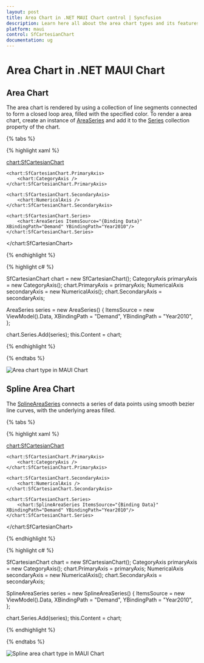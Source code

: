 ```yaml
---
layout: post
title: Area Chart in .NET MAUI Chart control | Syncfusion
description: Learn here all about the area chart types and its features in Syncfusion .NET MAUI Chart (SfCartesianChart) control.
platform: maui
control: SfCartesianChart
documentation: ug
---
```


# Area Chart in .NET MAUI Chart

## Area Chart

The area chart is rendered by using a collection of line segments connected to form a closed loop area, filled with the specified color. To render a area chart, create an instance of [AreaSeries](https://help.syncfusion.com/cr/maui/Syncfusion.Maui.Charts.AreaSeries.html?tabs=tabid-1) and add it to the [Series](https://help.syncfusion.com/cr/maui/Syncfusion.Maui.Charts.SfCartesianChart.html#Syncfusion_Maui_Charts_SfCartesianChart_Series) collection property of the chart.

{% tabs %}

{% highlight xaml %}

<chart:SfCartesianChart>
    
    <chart:SfCartesianChart.PrimaryAxis>
        <chart:CategoryAxis />
    </chart:SfCartesianChart.PrimaryAxis>

    <chart:SfCartesianChart.SecondaryAxis>
        <chart:NumericalAxis />
    </chart:SfCartesianChart.SecondaryAxis>   

    <chart:SfCartesianChart.Series>
        <chart:AreaSeries ItemsSource="{Binding Data}" XBindingPath="Demand" YBindingPath="Year2010"/>  
    </chart:SfCartesianChart.Series>

</chart:SfCartesianChart>

{% endhighlight %}

{% highlight c# %}

SfCartesianChart chart = new SfCartesianChart();
CategoryAxis primaryAxis = new CategoryAxis();
chart.PrimaryAxis = primaryAxis;
NumericalAxis secondaryAxis = new NumericalAxis();
chart.SecondaryAxis = secondaryAxis;

AreaSeries series = new AreaSeries()
{
    ItemsSource = new ViewModel().Data,
    XBindingPath = "Demand",
    YBindingPath = "Year2010",
};

chart.Series.Add(series);
this.Content = chart;

{% endhighlight %}

{% endtabs %}

![Area chart type in MAUI Chart](Chart-types_images/maui_area_chart.png)

## Spline Area Chart

The [SplineAreaSeries](https://help.syncfusion.com/cr/maui/Syncfusion.Maui.Charts.SplineAreaSeries.html?tabs=tabid-1) connects a series of data points using smooth bezier line curves, with the underlying areas filled.

{% tabs %}

{% highlight xaml %}

<chart:SfCartesianChart>

    <chart:SfCartesianChart.PrimaryAxis>
        <chart:CategoryAxis />
    </chart:SfCartesianChart.PrimaryAxis>

    <chart:SfCartesianChart.SecondaryAxis>
        <chart:NumericalAxis />
    </chart:SfCartesianChart.SecondaryAxis>
            
    <chart:SfCartesianChart.Series>
        <chart:SplineAreaSeries ItemsSource="{Binding Data}" XBindingPath="Demand" YBindingPath="Year2010"/>  
    </chart:SfCartesianChart.Series>

</chart:SfCartesianChart>

{% endhighlight %}

{% highlight c# %}

SfCartesianChart chart = new SfCartesianChart();
CategoryAxis primaryAxis = new CategoryAxis();
chart.PrimaryAxis = primaryAxis;
NumericalAxis secondaryAxis = new NumericalAxis();
chart.SecondaryAxis = secondaryAxis;

SplineAreaSeries series = new SplineAreaSeries()
{
    ItemsSource = new ViewModel().Data,
    XBindingPath = "Demand",
    YBindingPath = "Year2010",
};

chart.Series.Add(series);
this.Content = chart;

{% endhighlight %}

{% endtabs %}

![Spline area chart type in MAUI Chart](Chart-types_images/maui_spline_area_chart.png)

